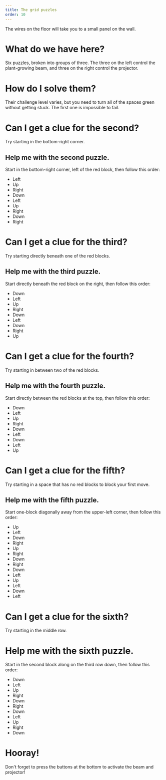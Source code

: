 ```yaml
---
title: The grid puzzles
order: 10
---
```


The wires on the floor will take you to a small panel on the wall. 

# What do we have here?
Six puzzles, broken into groups of three. The three on the left control the plant-growing beam, and three on the right control the projector.

# How do I solve them?
Their challenge level varies, but you need to turn all of the spaces green without getting stuck. The first one is impossible to fail.

# Can I get a clue for the second?
Try starting in the bottom-right corner.

## Help me with the second puzzle.
Start in the bottom-right corner, left of the red block, then follow this order:
* Left
* Up
* Right
* Down
* Left
* Up
* Right
* Down
* Right

# Can I get a clue for the third?
Try starting directly beneath one of the red blocks.

## Help me with the third puzzle.
Start directly beneath the red block on the right, then follow this order:
* Down
* Left
* Up
* Right
* Down
* Left
* Down
* Right
* Up

# Can I get a clue for the fourth?
Try starting in between two of the red blocks.

## Help me with the fourth puzzle.
Start directly between the red blocks at the top, then follow this order:
* Down
* Left
* Up
* Right
* Down
* Left
* Down
* Left
* Up

# Can I get a clue for the fifth?
Try starting in a space that has no red blocks to block your first move.

## Help me with the fifth puzzle.
Start one-block diagonally away from the upper-left corner, then follow this order:
* Up
* Left
* Down
* Right
* Up
* Right
* Down
* Right
* Down
* Left
* Up
* Left
* Down
* Left

# Can I get a clue for the sixth?
Try starting in the middle row.

# Help me with the sixth puzzle.
Start in the second block along on the third row down, then follow this order: 
* Down
* Left
* Up
* Right
* Down
* Right
* Down
* Left
* Up
* Right
* Down

# Hooray!
Don't forget to press the buttons at the bottom to activate the beam and projector!
